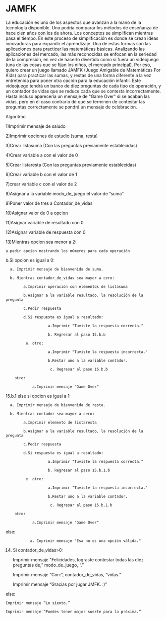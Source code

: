 
# JAMFK

La educación es uno de los aspectos que avanzan a la mano de la tecnología disponible. Uno podría comparar los métodos de enseñanza de hace cien años con los de ahora. Los conceptos se simplifican mientras pasa el tiempo. En este proceso de simplificación es donde se crean ideas innovadoras para expandir el aprendizaje. Una de estas formas son las aplicaciones para practicar las matemáticas básicas. Analizando las aplicaciones del mercado, las más reconocidas se enfocan en la seriedad de la compresión, en vez de hacerlo divertido como si fuera un videojuego (una de las cosas que se fijan los niños, el mercado principal). Por eso, quiero crear un juego llamado JAMFK (Juego Amigable de Matemáticas For Kids) para practicar las sumas, y restas de una forma diferente a la vez entretenida para poner otra opción para la educación infantil. Este videojuego tendrá un banco de diez preguntas de cada tipo de operación, y un contador de vidas que se reduce cada que se contesta incorrectamente. Hasta incluso aparecería un mensaje de "Game Over" si se acaban las vidas, pero en el caso contrario de que se terminen de contestar las preguntas correctamente se pondrá un mensaje de celebración.

Algoritmo

1)Imprimir mensaje de saludo

2)Imprimir opciones de estudio (suma, resta)

3)Crear listasuma (Con las preguntas previamente establecidas)

4)Crear variable a con el valor de 0

5)Crear listaresta (Con las preguntas previamente establecidas)

6)Crear variable b con el valor de 1

7)crear variable c con el valor de 2

8)Asignar a la variable modo_de_juego el valor de “suma”

9)Poner valor de tres a Contador_de_vidas

10)Asignar valor de 0 a opcion

11)Asignar variable de resultado con 0

12)Asignar variable de respuesta con 0

13)Mientras opcion sea menor a 2:

	a.pedir opcion mostrando los números para cada operación
      
b.Si opcion es igual a 0:

      a. Imprimir mensaje de bienvenida de suma.
      
      b. Mientras contador_de_vidas sea mayor a cero:
      
            a.Imprimir operación con elementos de listasuma
            
            b.Asignar a la variable resultado, la resolución de la pregunta
            
            c.Pedir respuesta
            
            d.Si respuesta es igual a resultado:
            
                       a.Imprimir "Tuviste la respuesta correcta."
                       
                       b. Regresar al paso 15.b.b
                       
             e. otro:
             
                       a.Imprimir "Tuviste la respuesta incorrecta."
                       
                       b.Restar uno a la variable contador.
                       
                        c. Regresar al paso 15.b.b
                        
        otro:
        
                a.Imprimir mensaje "Game Over"
                
15.b.1 else si opcion es igual a 1:

      a. Imprimir mensaje de bienvenida de resta.
      
      b. Mientras contador sea mayor a cero:
      
            a.Imprimir elemento de listaresta
            
            b.Asignar a la variable resultado, la resolución de la pregunta
            
            c.Pedir respuesta
            
            d.Si respuesta es igual a resultado:
            
                       a.Imprimir "Tuviste la respuesta correcta."
                       
                       b. Regresar al paso 15.b.1.b
                       
             e. otro:
             
                       a.Imprimir "Tuviste la respuesta incorrecta."
                       
                       b.Restar uno a la variable contador.
                       
                        c. Regresar al paso 15.b.1.b
                        
        otro:
        
                a.Imprimir mensaje "Game Over"
                

 else:
 
               a. Imprimir mensaje "Esa no es una opción válida."
        
14) Si contador_de_vidas>0:

      Imprimir mensaje "Felicidades, lograste contestar todas las diez preguntas de,” modo_de_juego, “.”
      
      Imprimir mensaje “Con:”, contador_de_vidas, “vidas.”
      
      Imprimir mensaje “Gracias por jugar JMFK. :)”
      
   else:
   
	Imprimir mensaje “Lo siento.”
      
	Imprimir mensaje “Puedes tener major suerte para la próxima.”
